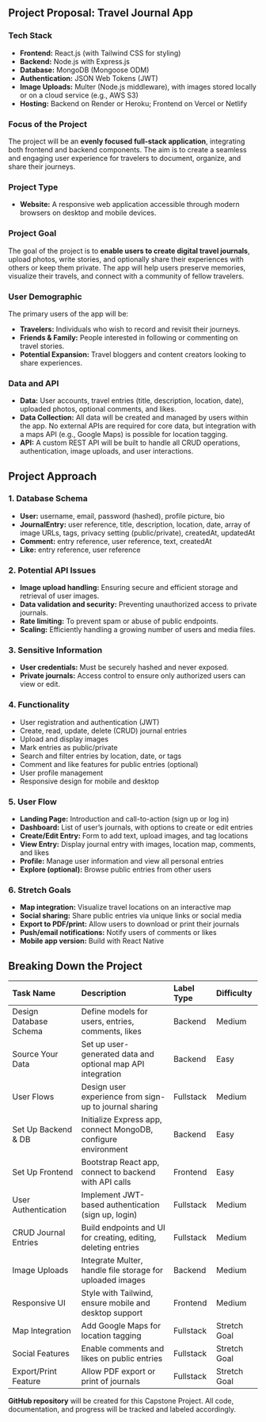 ## Project Proposal: Travel Journal App

### Tech Stack

- **Frontend:** React.js (with Tailwind CSS for styling)
- **Backend:** Node.js with Express.js
- **Database:** MongoDB (Mongoose ODM)
- **Authentication:** JSON Web Tokens (JWT)
- **Image Uploads:** Multer (Node.js middleware), with images stored locally or on a cloud service (e.g., AWS S3)
- **Hosting:** Backend on Render or Heroku; Frontend on Vercel or Netlify


### Focus of the Project

The project will be an **evenly focused full-stack application**, integrating both frontend and backend components. The aim is to create a seamless and engaging user experience for travelers to document, organize, and share their journeys.

### Project Type

- **Website:** A responsive web application accessible through modern browsers on desktop and mobile devices.


### Project Goal

The goal of the project is to **enable users to create digital travel journals**, upload photos, write stories, and optionally share their experiences with others or keep them private. The app will help users preserve memories, visualize their travels, and connect with a community of fellow travelers.

### User Demographic

The primary users of the app will be:

- **Travelers:** Individuals who wish to record and revisit their journeys.
- **Friends \& Family:** People interested in following or commenting on travel stories.
- **Potential Expansion:** Travel bloggers and content creators looking to share experiences.


### Data and API

- **Data:** User accounts, travel entries (title, description, location, date), uploaded photos, optional comments, and likes.
- **Data Collection:** All data will be created and managed by users within the app. No external APIs are required for core data, but integration with a maps API (e.g., Google Maps) is possible for location tagging.
- **API:** A custom REST API will be built to handle all CRUD operations, authentication, image uploads, and user interactions.


## Project Approach

### 1. Database Schema

- **User:** username, email, password (hashed), profile picture, bio
- **JournalEntry:** user reference, title, description, location, date, array of image URLs, tags, privacy setting (public/private), createdAt, updatedAt
- **Comment:** entry reference, user reference, text, createdAt
- **Like:** entry reference, user reference


### 2. Potential API Issues

- **Image upload handling:** Ensuring secure and efficient storage and retrieval of user images.
- **Data validation and security:** Preventing unauthorized access to private journals.
- **Rate limiting:** To prevent spam or abuse of public endpoints.
- **Scaling:** Efficiently handling a growing number of users and media files.


### 3. Sensitive Information

- **User credentials:** Must be securely hashed and never exposed.
- **Private journals:** Access control to ensure only authorized users can view or edit.


### 4. Functionality

- User registration and authentication (JWT)
- Create, read, update, delete (CRUD) journal entries
- Upload and display images
- Mark entries as public/private
- Search and filter entries by location, date, or tags
- Comment and like features for public entries (optional)
- User profile management
- Responsive design for mobile and desktop


### 5. User Flow

- **Landing Page:** Introduction and call-to-action (sign up or log in)
- **Dashboard:** List of user’s journals, with options to create or edit entries
- **Create/Edit Entry:** Form to add text, upload images, and tag locations
- **View Entry:** Display journal entry with images, location map, comments, and likes
- **Profile:** Manage user information and view all personal entries
- **Explore (optional):** Browse public entries from other users


### 6. Stretch Goals

- **Map integration:** Visualize travel locations on an interactive map
- **Social sharing:** Share public entries via unique links or social media
- **Export to PDF/print:** Allow users to download or print their journals
- **Push/email notifications:** Notify users of comments or likes
- **Mobile app version:** Build with React Native


## Breaking Down the Project

| Task Name | Description | Label Type | Difficulty |
| :-- | :-- | :-- | :-- |
| Design Database Schema | Define models for users, entries, comments, likes | Backend | Medium |
| Source Your Data | Set up user-generated data and optional map API integration | Backend | Easy |
| User Flows | Design user experience from sign-up to journal sharing | Fullstack | Medium |
| Set Up Backend \& DB | Initialize Express app, connect MongoDB, configure environment | Backend | Easy |
| Set Up Frontend | Bootstrap React app, connect to backend with API calls | Frontend | Easy |
| User Authentication | Implement JWT-based authentication (sign up, login) | Fullstack | Medium |
| CRUD Journal Entries | Build endpoints and UI for creating, editing, deleting entries | Fullstack | Medium |
| Image Uploads | Integrate Multer, handle file storage for uploaded images | Backend | Medium |
| Responsive UI | Style with Tailwind, ensure mobile and desktop support | Frontend | Medium |
| Map Integration | Add Google Maps for location tagging | Fullstack | Stretch Goal |
| Social Features | Enable comments and likes on public entries | Fullstack | Stretch Goal |
| Export/Print Feature | Allow PDF export or print of journals | Fullstack | Stretch Goal |

**GitHub repository** will be created for this Capstone Project. All code, documentation, and progress will be tracked and labeled accordingly.

